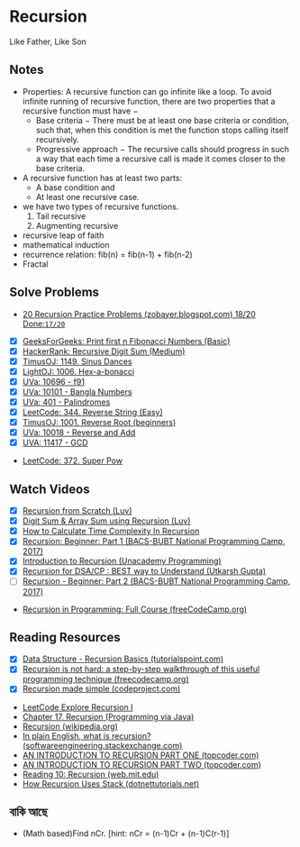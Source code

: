 # Recursion

Like Father, Like Son

## Notes

-   Properties: A recursive function can go infinite like a loop. To avoid infinite running of recursive function, there are two properties that a recursive function must have −
    -   Base criteria − There must be at least one base criteria or condition, such that, when this condition is met the function stops calling itself recursively.
    -   Progressive approach − The recursive calls should progress in such a way that each time a recursive call is made it comes closer to the base criteria.
-   A recursive function has at least two parts:
    -   A base condition and
    -   At least one recursive case.
-   we have two types of recursive functions.
    1. Tail recursive
    2. Augmenting recursive
-   recursive leap of faith
-   mathematical induction
-   recurrence relation: fib(n) = fib(n-1) + fib(n-2)
-   Fractal

## Solve Problems

-   [20 Recursion Practice Problems (zobayer.blogspot.com) 18/20](https://zobayer.blogspot.com/2009/12/cse-102-practice-recursions.html) [Done:`17/20`](20-Recursion-Practice-Problems)
-   [x] [GeeksForGeeks: Print first n Fibonacci Numbers (Basic)](https://practice.geeksforgeeks.org/problems/print-first-n-fibonacci-numbers1002/1)
-   [x] [HackerRank: Recursive Digit Sum (Medium)](https://www.hackerrank.com/challenges/recursive-digit-sum/problem)
-   [x] [TimusOJ: 1149. Sinus Dances](https://acm.timus.ru/problem.aspx?space=1&num=1149)
-   [x] [LightOJ: 1006. Hex-a-bonacci](https://lightoj.com/problem/hex-a-bonacci)
-   [x] [UVa: 10696 - f91](https://onlinejudge.org/index.php?option=onlinejudge&Itemid=8&page=show_problem&problem=1637)
-   [x] [UVa: 10101 - Bangla Numbers](https://onlinejudge.org/index.php?option=onlinejudge&Itemid=8&category=13&page=show_problem&problem=1042)
-   [x] [UVa: 401 - Palindromes](https://onlinejudge.org/index.php?option=onlinejudge&Itemid=8&page=show_problem&problem=342)
-   [x] [LeetCode: 344. Reverse String (Easy)](https://leetcode.com/problems/reverse-string/)
-   [x] [TimusOJ: 1001. Reverse Root (beginners)](https://acm.timus.ru/problem.aspx?space=1&num=1001)
-   [x] [UVa: 10018 - Reverse and Add](https://onlinejudge.org/index.php?option=onlinejudge&Itemid=8&page=show_problem&problem=959)
-   [x] [UVA: 11417 - GCD](https://onlinejudge.org/index.php?option=com_onlinejudge&Itemid=8&page=show_problem&problem=2412)
-   [LeetCode: 372. Super Pow](https://leetcode.com/problems/super-pow)

## Watch Videos

-   [x] [Recursion from Scratch (Luv)](https://youtu.be/d59iXqly5FY)
-   [x] [Digit Sum & Array Sum using Recursion (Luv)](https://youtu.be/uqkM91ePeTI)
-   [x] [How to Calculate Time Complexity In Recursion](https://youtu.be/Uv1LpSKZcm4)
-   [x] [Recursion: Beginner: Part 1 (BACS-BUBT National Programming Camp, 2017)](https://www.youtube.com/watch?v=J8mChdOJWOs&t=1s)
-   [x] [Introduction to Recursion (Unacademy Programming)](https://youtu.be/zGS4Yu699kQ)
-   [x] [Recursion for DSA/CP : BEST way to Understand (Utkarsh Gupta)](https://youtu.be/0UM_J1jE1dg)
-   [ ] [Recursion - Beginner: Part 2 (BACS-BUBT National Programming Camp, 2017)](https://youtu.be/y9_sZ0UosVs)
-   [Recursion in Programming: Full Course (freeCodeCamp.org)](https://youtu.be/IJDJ0kBx2LM)

## Reading Resources

-   [x] [Data Structure - Recursion Basics (tutorialspoint.com)](https://www.tutorialspoint.com/data_structures_algorithms/recursion_basics.htm)
-   [x] [Recursion is not hard: a step-by-step walkthrough of this useful programming technique (freecodecamp.org)](https://www.freecodecamp.org/news/recursion-is-not-hard-858a48830d83)
-   [x] [Recursion made simple (codeproject.com)](https://www.codeproject.com/Articles/32873/Recursion-made-simple)
-   [LeetCode Explore Recursion I](https://leetcode.com/explore/learn/card/recursion-i/)
-   [Chapter 17. Recursion (Programming via Java)](http://www.cburch.com/books/java/ch17-recur/index.html)
-   [Recursion (wikipedia.org)](https://en.wikipedia.org/wiki/Recursion)
-   [In plain English, what is recursion? (softwareengineering.stackexchange.com)](https://softwareengineering.stackexchange.com/questions/25052/in-plain-english-what-is-recursion)
-   [AN INTRODUCTION TO RECURSION PART ONE (topcoder.com)](https://www.topcoder.com/thrive/articles/An%20Introduction%20to%20Recursion%20Part%20One)
-   [AN INTRODUCTION TO RECURSION PART TWO (topcoder.com)](https://www.topcoder.com/thrive/articles/An%20Introduction%20to%20Recursion%20Part%20Two)
-   [Reading 10: Recursion (web.mit.edu)](http://web.mit.edu/6.005/www/fa15/classes/10-recursion)
-   [How Recursion Uses Stack (dotnettutorials.net)](https://dotnettutorials.net/lesson/how-recursion-uses-stack/)

## বাকি আছে

-   (Math based)Find nCr. [hint: nCr = (n-1)Cr + (n-1)C(r-1)]
